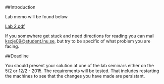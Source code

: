 ##Introduction


Lab memo will be found below

[Lab 2.pdf](https://github.com/1DV020/labs/raw/master/Lab%202/Lab_2.pdf)

If you somewhere get stuck and need directions for reading you can mail kscje09@student.lnu.se, but try to be specific of what problem you are facing. 

##Deadline

You should present your solution at one of the lab seminars either on the 5/2 or 12/2 - 2015. The requirements will be tested. That includes restarting the machines to see that the changes you have made are persistant.
